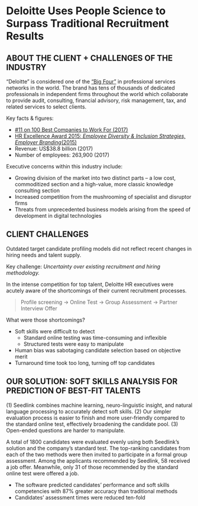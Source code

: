 # Deloitte Uses People Science to Surpass Traditional Recruitment Results

## ABOUT THE CLIENT + CHALLENGES OF THE INDUSTRY

“Deloitte” is considered one of the [“Big Four”](https://en.wikipedia.org/wiki/Big_Four_accounting_firms) in professional services networks in the world. The brand has tens of thousands of dedicated professionals in independent firms throughout the world which collaborate to provide audit, consulting, financial advisory, risk management, tax, and related services to select clients.

Key facts & figures:
* [#11 on 100 Best Companies to Work For (2017)](http://fortune.com/best-companies/deloitte/)
* [HR Excellence Award 2015: _Employee Diversity & Inclusion Strategies, Employer Branding_(2015)](https://www2.deloitte.com/ru/en/pages/about-deloitte/articles/deloitte-in-rankings.html)
* Revenue: US$38.8 billion (2017)
* Number of employees: 263,900 (2017)

Executive concerns within this industry include:
* Growing division of the market into two distinct parts – a low cost, commoditized section and a high-value, more classic knowledge consulting section
* Increased competition from the mushrooming of specialist and disruptor firms
* Threats from unprecedented business models arising from the speed of development in digital technologies

## CLIENT CHALLENGES

Outdated target candidate profiling models did not reflect recent changes in hiring needs and talent supply.

Key challenge: *Uncertainty over existing recruitment and hiring methodology.*

In the intense competition for top talent, Deloitte HR executives were acutely aware of the shortcomings of their current recruitment processes.

> Profile screening → Online Test → Group Assessment → Partner Interview Offer

What were those shortcomings?
* Soft skills were difficult to detect
	* Standard online testing was time-consuming and inflexible
	* Structured tests were easy to manipulate
* Human bias was sabotaging candidate selection based on objective merit
* Turnaround time took too long, turning off top candidates

## OUR SOLUTION: SOFT SKILLS ANALYSIS FOR PREDICTION OF BEST-FIT TALENTS
(1) Seedlink combines machine learning, neuro-linguistic insight, and natural language processing to accurately detect soft skills.
(2) Our simpler evaluation process is easier to finish and more user-friendly compared to the standard online test, effectively broadening the candidate pool.
(3) Open-ended questions are harder to manipulate.

A total of 1800 candidates were evaluated evenly using both Seedlink’s solution and the company’s standard test. The top-ranking candidates from each of the two methods were then invited to participate in a formal group assessment. 
Among the applicants recommended by Seedlink, 58 received a job offer. Meanwhile, only 31 of those recommended by the standard online test were offered a job.
* The software predicted candidates’ performance and soft skills competencies with 87% greater accuracy than traditional methods
* Candidates’ assessment times were reduced ten-fold





